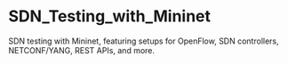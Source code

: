 # SDN_Testing_with_Mininet
SDN testing with Mininet, featuring setups for OpenFlow, SDN controllers, NETCONF/YANG, REST APIs, and more.

